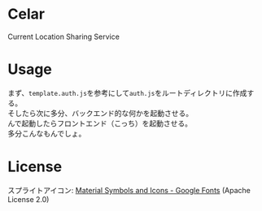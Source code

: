 # Celar
Current Location Sharing Service

# Usage
まず、`template.auth.js`を参考にして`auth.js`をルートディレクトリに作成する。  
そしたら次に多分、バックエンド的な何かを起動させる。  
んで起動したらフロントエンド（こっち）を起動させる。  
多分こんなもんでしょ。  

# License
スプライトアイコン: [Material Symbols and Icons - Google Fonts](https://fonts.google.com/icons) (Apache License 2.0)
